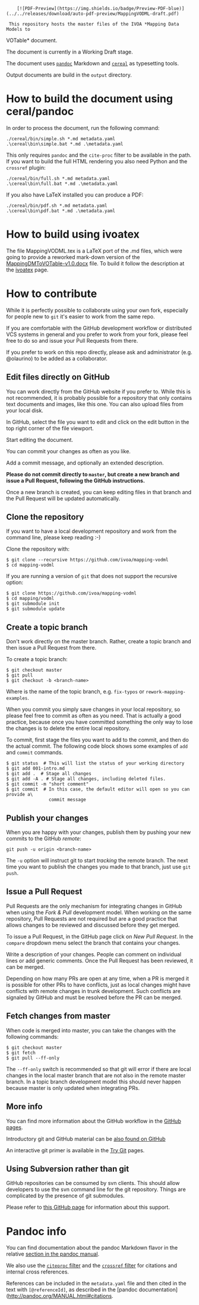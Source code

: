         [![PDF-Preview](https://img.shields.io/badge/Preview-PDF-blue)](../../releases/download/auto-pdf-preview/MappingVODML-draft.pdf)
        
     This repository hosts the master files of the IVOA *Mapping Data Models to
VOTable* document.

The document is currently in a Working Draft stage.

The document uses [`pandoc`](http://pandoc.org) Markdown and
[`cereal`](https://github.com/olaurino/cereal) as typesetting tools.

Output documents are build in the `output` directory.

How to build the document using ceral/pandoc
============================================

In order to process the document, run the following command:

```
./cereal/bin/simple.sh *.md metadata.yaml
.\cereal\bin\simple.bat *.md .\metadata.yaml
```

This only requires `pandoc` and the `cite-proc` filter to be available in the
path. If you want to build the full HTML rendering you also need Python and the
`crossref` plugin:

```
./cereal/bin/full.sh *.md metadata.yaml
.\cereal\bin\full.bat *.md .\metadata.yaml
```

If you also have LaTeX installed you can produce a PDF:

```
./cereal/bin/pdf.sh *.md metadata.yaml
.\cereal\bin\pdf.bat *.md .\metadata.yaml
```

How to build using ivoatex
==========================
The file MappingVODML.tex is a LaTeX port of the .md files, which were going to provide a reworked mark-down version of the 
[MappingDMToVOTable-v1.0.docx](https://volute.g-vo.org/svn/!svn/bc/5630/trunk/projects/dm/vo-dml-org/doc/MappingDMtoVOTable-v1.0.docx) file.
To build it follow the description at the [ivoatex](https://github.com/ivoa-std/ivoatex) page. 

How to contribute
=================

While it is perfectly possible to collaborate using your own fork, especially
for people new to `git` it's easier to work from the same repo.

If you are comfortable with the GitHub development workflow or distributed VCS
systems in general and you prefer to
work from your fork, please feel free to do so and issue your Pull Requests from
there.

If you prefer to work on this repo directly, please ask and administrator
(e.g. @olaurino) to be added as a collaborator.

Edit files directly on GitHub
-----------------------------

You can work directly from the GitHub website if you prefer to. While this is
not recommended, it is probably possible for a repository that only contains
text documents and images, like this one. You can also upload files from your
local disk.

In GitHub, select the file you want to edit and click on the edit button in the
top right corner of the file viewport.

Start editing the document.

You can commit your changes as often as you like.

Add a commit message, and optionally an extended description.

**Please do not commit directly to `master`, but create a new branch and issue a
Pull Request, following the GitHub instructions.**

Once a new branch is created, you can keep editing files in that branch and the
Pull Request will be updated automatically.

Clone the repository
--------------------

If you want to have a local development repository and work from the command
line, please keep reading :-)

Clone the repository with:

```
$ git clone --recursive https://github.com/ivoa/mapping-vodml
$ cd mapping-vodml
```

If you are running a version of `git` that does not support the recursive
option:

```
$ git clone https://github.com/ivoa/mapping-vodml
$ cd mapping/vodml
$ git submodule init
$ git submodule update
```

Create a topic branch
---------------------

Don't work directly on the master branch. Rather, create a topic branch and then
issue a Pull Request from there.

To create a topic branch:

```
$ git checkout master
$ git pull
$ git checkout -b <branch-name>
```

Where <branch-name> is the name of the topic branch, e.g. `fix-typos` or
`rework-mapping-examples`.

When you commit you simply save changes in your local repository, so please feel
free to commit as often as you need. That is actually a good practice, because
once you have committed something the only way to lose the changes is to delete
the entire local repository.

To commit, first stage the files you want to add to the commit, and then do the
actual commit. The following code block shows some examples of `add` and
`commit` commands.

```
$ git status  # This will list the status of your working directory
$ git add 001-intro.md
$ git add .  # Stage all changes
$ git add -A . # Stage all changes, including deleted files.
$ git commit -m "short comment"
$ git commit  # In this case, the default editor will open so you can provide a\
                commit message
```

Publish your changes
--------------------

When you are happy with your changes, publish them by pushing your new commits
to the GitHub *remote*:

```
git push -u origin <branch-name>
```

The `-u` option will instruct git to start *tracking* the remote branch. The
next time you want to publish the changes you made to that branch, just use `git
push`.

Issue a Pull Request
--------------------

Pull Requests are the only mechanism for integrating changes in GitHub when
using the *Fork & Pull* development model. When working on the same repository,
Pull Requests are not required but are a good practice that allows changes to be
reviewed and discussed before they get merged.

To issue a Pull Request, in the GitHub page click on *New Pull Request*. In the
`compare` dropdown menu select the branch that contains your changes.

Write a description of your changes. People can comment on individual lines or
add generic comments. Once the Pull Request has been reviewed, it can be merged.

Depending on how many PRs are open at any time, when a PR is
merged it is possible for other PRs to have conflicts, just as local changes
might have conflicts with remote changes in trunk development.
Such conflicts are signaled by GitHub and must be resolved before
the PR can be merged.

Fetch changes from master
-------------------------

When code is merged into master, you can take the changes with the following
commands:

```
$ git checkout master
$ git fetch
$ git pull --ff-only
```

The `--ff-only` switch is recommended so that git will error if there are local
changes in the local master branch that are not also in the remote master
branch. In a topic branch development model this should never happen because
master is only updated when integrating PRs.

More info
---------

You can find more information about the GitHub workflow in the [GitHub
pages](https://guides.github.com/introduction/flow/).

Introductory git and GitHub material can be [also found on
GitHub](https://help.github.com/categories/bootcamp/)

An interactive git primer is available in the [Try Git](https://try.github.io)
pages.

Using Subversion rather than git
--------------------------------

GitHub repositories can be consumed by svn clients. This should allow developers
to use the svn command line for the git repository. Things are complicated by
the presence of git submodules.

Please refer to [this GitHub
page](https://help.github.com/articles/support-for-subversion-clients/) for
information about this support.

Pandoc info
===========

You can find documentation about the pandoc Markdown flavor in the relative
[section in the pandoc manual](http://pandoc.org/MANUAL.html#pandocs-markdown).

We also use the [`citeproc` filter](https://github.com/jgm/pandoc-citeproc) and
the [`crossref` filter](https://github.com/lierdakil/pandoc-crossref) for
citations and internal cross references.

References can be included in the `metadata.yaml` file and then cited in the
text with `[@referenceId]`, as described in the [pandoc
documentation](http://pandoc.org/MANUAL.html#citations.

